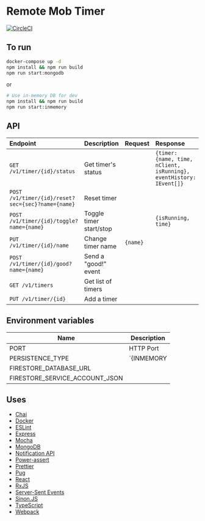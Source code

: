 # Remote Mob Timer

[![CircleCI](https://circleci.com/gh/kigh-ota/remote-mob-timer.svg?style=svg)](https://circleci.com/gh/kigh-ota/remote-mob-timer)

## To run

```sh
docker-compose up -d
npm install && npm run build
npm run start:mongodb
```

or

```sh
# Use in-memory DB for dev
npm install && npm run build
npm run start:inmemory
```

## API

| Endpoint                                          | Description             | Request  | Response                                                            |
| :------------------------------------------------ | :---------------------- | :------- | :------------------------------------------------------------------ |
| `GET /v1/timer/{id}/status`                       | Get timer's status      |          | `{timer: {name, time, nClient, isRunning}, eventHistory: IEvent[]}` |
| `POST /v1/timer/{id}/reset?sec={sec}?name={name}` | Reset timer             |          |                                                                     |
| `POST /v1/timer/{id}/toggle?name={name}`          | Toggle timer start/stop |          | `{isRunning, time}`                                                 |
| `PUT /v1/timer/{id}/name`                         | Change timer name       | `{name}` |                                                                     |
| `POST /v1/timer/{id}/good?name={name}`            | Send a "good!" event    |          |                                                                     |
| `GET /v1/timers`                                  | Get list of timers      |          |                                                                     |
| `PUT /v1/timer/{id}`                              | Add a timer             |          |                                                                     |

## Environment variables

| Name                           | Description                    |
| ------------------------------ | ------------------------------ |
| PORT                           | HTTP Port                      |
| PERSISTENCE_TYPE               | `{INMEMORY|MONGODB|FIRESTORE}` |
| FIRESTORE_DATABASE_URL         |                                |
| FIRESTORE_SERVICE_ACCOUNT_JSON |                                |

## Uses

- [Chai](https://www.chaijs.com/)
- [Docker](https://www.docker.com/)
- [ESLint](https://eslint.org/)
- [Express](https://expressjs.com/)
- [Mocha](https://mochajs.org/)
- [MongoDB](https://www.mongodb.com/)
- [Notification API](https://developer.mozilla.org/docs/Web/API/Notifications_API)
- [Power-assert](https://github.com/power-assert-js/power-assert)
- [Prettier](https://prettier.io/)
- [Pug](https://pugjs.org/)
- [React](https://ja.reactjs.org/)
- [RxJS](https://rxjs-dev.firebaseapp.com/)
- [Server-Sent Events](https://developer.mozilla.org/docs/Web/API/Server-sent_events)
- [Sinon.JS](https://sinonjs.org/)
- [TypeScript](https://www.typescriptlang.org/)
- [Webpack](https://webpack.js.org/)
